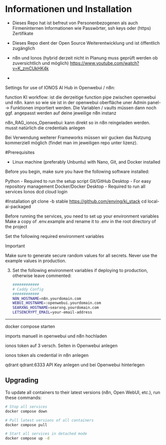 
# Informationen und Installation

- Dieses Repo hat ist befreut von Personenbezogenen als auch Firmeninternen Informationen wie Passwörter, ssh keys oder (https) Zertifikate

- Dieses Repo dient der Open Source Weiterentwicklung und ist öffentlich zugänglich

- n8n und Ionos (hybrid derzeit nicht in Planung muss geprüft werden ob zuversichtlich und möglich) https://www.youtube.com/watch?v=K_zmCUkHK4k
- 





Settings for use of IONOS AI Hub in Openwebui / n8n:







function KI workflow: ist die derzeitige function pipe zwischen openwebui und n8n. kann so wie sie ist in der openwebui oberfläche uner Admin panel--> Funktionen importiert werden. Die Variablen / vaults müssen dann noch ggf. angepasst werden auf deine jeweilige n8n instanz

n8n_RAG_ionos_Openwebui: kann direkt so in n8n reingeladen werden. musst natürlich die credentials anlegen



Bei Verwendung weiterer Frameworks müssen wir gucken das Nutzung kommerziell möglich (findet man im jeweiligen repo unter lizenz). 



#Prerequisites

- Linux machine (preferably Unbuntu) with Nano, Git, and Docker installed


Before you begin, make sure you have the following software installed:

Python - Required to run the setup script
Git/GitHub Desktop - For easy repository management
Docker/Docker Desktop - Required to run all services
Ionos dcd cloud login

#Installation
git clone -b stable https://github.com/enving/ki_stack
cd local-ai-packaged


Before running the services, you need to set up your environment variables
Make a copy of .env.example and rename it to .env in the root directory of the project


Set the following required environment variables 

> [!IMPORTANT]
> Make sure to generate secure random values for all secrets. Never use the example values in production.

3. Set the following environment variables if deploying to production, otherwise leave commented:
   ```bash
   ############
   # Caddy Config
   ############
   N8N_HOSTNAME=n8n.yourdomain.com
   WEBUI_HOSTNAME=:openwebui.yourdomain.com
   SEARXNG_HOSTNAME=searxng.yourdomain.com
   LETSENCRYPT_EMAIL=your-email-address
   ```   

---


docker compose starten

imports manuell in openwebui und n8n hochladen

ionos token auf 3 versch. Seiten in Openwebui anlegen

ionos token als credential in n8n anlegen

qdrant qdrant:6333 API Key anlegen und bei Openwebui hinterlegen



## Upgrading

To update all containers to their latest versions (n8n, Open WebUI, etc.), run these commands:

```bash
# Stop all services
docker compose down

# Pull latest versions of all containers
docker compose pull

# Start all services in detached mode
docker compose up -d
```
